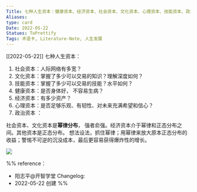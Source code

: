 ```yaml
---
Title: 七种人生资本：健康资本、经济资本、社会资本、文化资本、心理资本、技能资本、政治资本 
Aliases: 
type: card
Date: 2022-05-22
Statues: ToPrettify 
Tags: 术语卡, Literature-Note, 人生发展
---
```

[[2022-05-22]]
七种人生资本：
1. 社会资本：人际网络有多宽？
2. 文化资本：掌握了多少可以交易的知识？理解深度如何？
3. 技能资本：掌握了多少可以交易的技能？水平如何？
4. 健康资本：是否身体好， 不容易生病？
5. 经济资本：有多少资产？
6. 心理资本：是否足够乐观、有韧性、对未来充满希望和信心？
7. 政治资本 ：

社会资本、文化资本是**幂律分布**， 强者俞强。经济资本介于幂律和正态分布之间。其他资本是正态分布。
想法设法，抓住幂律；用幂律来放大原本正态分布的收益；警惕不可逆的沉没成本，最后更容易获得爆炸性的增长。


![](https://xxpic.oss-cn-qingdao.aliyuncs.com/pic/20220522105408.png)




%%
reference：
- 阳志平@开智学堂
Changelog:
- 2022-05-22 创建
%%

